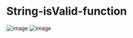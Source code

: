 # String-isValid-function
![image](https://user-images.githubusercontent.com/43896389/225478277-76c46e0c-0d08-4ce8-8eed-47abcefa0f73.png)
![image](https://user-images.githubusercontent.com/43896389/225478299-7e070f6b-0172-43c2-9b6b-02a30af49a60.png)
